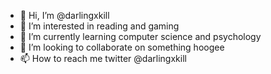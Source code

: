 - 👋 Hi, I’m @darlingxkill
- 👀 I’m interested in reading and gaming
- 🌱 I’m currently learning computer science and psychology
- 💞️ I’m looking to collaborate on something hoogee
- 📫 How to reach me twitter @darlingxkill

<!---
darlingxkill/darlingxkill is a ✨ special ✨ repository because its `README.md` (this file) appears on your GitHub profile.
You can click the Preview link to take a look at your changes.
--->
